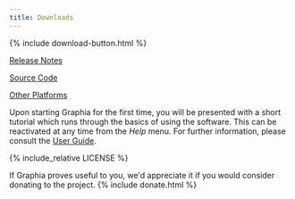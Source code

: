 ```yaml
---
title: Downloads
---
```


{% include download-button.html %}

<div class="downloads">
<p><a href="{{site.downloads.release}}">Release Notes</a></p>
<p><a href="{{site.downloads.source}}">Source Code</a></p>
<p><a id="show-other-platforms" href="#">Other Platforms</a></p>
</div>

<script>
document.getElementById("show-other-platforms").onclick =
function()
{
    show("graphia-for-windows");
    show("graphia-for-macos");
    show("graphia-for-linux");
    hide("show-other-platforms");
};
</script>

Upon starting Graphia for the first time, you will be presented with a short tutorial which runs through the basics of using the software. This can be reactivated at any time from the _Help_ menu. For further information, please consult the [User Guide]({{site.baseurl}}/userguide.html).

<div class="license">
{% include_relative LICENSE %}
</div>

If Graphia proves useful to you, we'd appreciate it if you would consider donating to the project.
{% include donate.html %}
